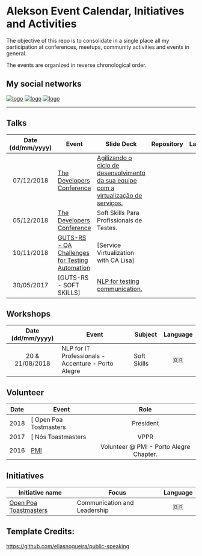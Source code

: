 # Alekson Event Calendar, Initiatives and Activities

The objective of this repo is to consolidate in a single place all my participation at conferences, meetups, community activities and events in general.

The events are organized in reverse chronological order.

## My social networks

[![logo](https://i.imgur.com/bsJJKqZ.png)](https://www.youtube.com/user/aleksonfortes)
[![logo](https://i.imgur.com/HpCun4P.png)](http://www.linkedin.com/in/aleksonfortes)
[![logo](https://i.imgur.com/Rb8i3ps.png)](http://www.twitter.com/alekson)


---

## Talks

| Date (dd/mm/yyyy) | Event          | Slide Deck  | Repository |  Language |
|:-----------------:|----------------|-------------|:----------:| :--------:|
| 07/12/2018 | [The Developers Conference](http://www.thedevelopersconference.com.br/tdc/2018/index.html) | [Agilizando o ciclo de desenvolvimento da sua equipe com a virtualização de serviços.](https://s3-sa-east-1.amazonaws.com/thedevconf/presentations/TDC2018POA/devtest/LBA-3596_2018-12-07T100133_TDCPOA2018-Virtualiza%C3%A7%C3%A3oServi%C3%A7os-semvideo.pdf) |  | :brazil: | 
| 05/12/2018 | [The Developers Conference](http://www.thedevelopersconference.com.br/tdc/2018/index.html) | Soft Skills Para Profissionais de Testes. |  | :brazil: | 
| 10/11/2018 | [GUTS-RS - QA Challenges for Testing Automation](http://www.sucesurs.org.br/evento/guts-rs-novembro-gutstalks/) | [Service Virtualization with CA Lisa] |  | :brazil: |
| 30/05/2017 | [GUTS-RS - SOFT SKILLS] | [NLP for testing communication.](https://www.slideshare.net/GUTS-RS/gutsrs-guts-talks-soft-skills) |  | :brazil: |


## Workshops

| Date (dd/mm/yyyy) | Event            | Subject       | Language  |
|:-----------------:|------------------|---------------|:---------:|
| 20 & 21/08/2018 | NLP for IT Professionals - Accenture - Porto Alegre | Soft Skills | :brazil: |


## Volunteer

| Date        | Event            | Role  |
|:-----------:|------------------|:-----:|
| 2018 | [ Open Poa Tostmasters | President |
| 2017 | [ Nós Toastmasters | VPPR |
| 2016 | [PMI](https://brasil.pmi.org/) | Volunteer @ PMI - Porto Alegre Chapter. |

## Initiatives

| Initiative name | Focus | Language |
|-----------------|-------|:--------:|
| [Open Poa Toastmasters](http://openpoatoastmasters.tk) | Communication and Leadership | :brazil: |


## Template Credits: 
https://github.com/eliasnogueira/public-speaking



